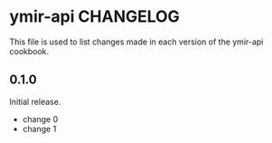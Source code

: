 # ymir-api CHANGELOG

This file is used to list changes made in each version of the ymir-api cookbook.

## 0.1.0

Initial release.

- change 0
- change 1
